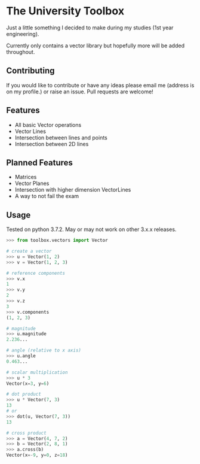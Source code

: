 # The University Toolbox
Just a little something I decided to make during my studies (1st year engineering). 

Currently only contains a vector library but hopefully more will be added throughout.

## Contributing
If you would like to contribute or have any ideas please email me (address is on my profile.) or raise an issue. Pull requests are welcome!

## Features
* All basic Vector operations
* Vector Lines
* Intersection between lines and points
* Intersection between 2D lines

## Planned Features
* Matrices
* Vector Planes
* Intersection with higher dimension VectorLines
* A way to not fail the exam

## Usage
Tested on python 3.7.2. May or may not work on other 3.x.x releases.
```python
>>> from toolbox.vectors import Vector

# create a vector
>>> u = Vector(1, 2)
>>> v = Vector(1, 2, 3)

# reference components
>>> v.x
1
>>> v.y
2
>>> v.z
3
>>> v.components
(1, 2, 3)

# magnitude
>>> u.magnitude
2.236...

# angle (relative to x axis)
>>> u.angle
0.463...

# scalar multiplication
>>> u * 3
Vector(x=3, y=6)

# dot product
>>> u * Vector(7, 3)
13
# or
>>> dot(u, Vector(7, 3))
13

# cross product
>>> a = Vector(4, 7, 2)
>>> b = Vector(2, 8, 1)
>>> a.cross(b)
Vector(x=-9, y=0, z=18)

```